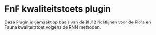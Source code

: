 # FnF kwaliteitstoets plugin
Deze Plugin is gemaakt op basis van de BIJ12 richtlijnen voor de Flora en Fauna kwaliteitstoet volgens de RNN methoden.